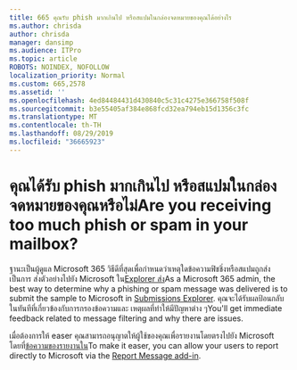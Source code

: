 ```yaml
---
title: 665 คุณรับ phish มากเกินไป หรือสแปมในกล่องจดหมายของคุณได้อย่างไร
ms.author: chrisda
author: chrisda
manager: dansimp
ms.audience: ITPro
ms.topic: article
ROBOTS: NOINDEX, NOFOLLOW
localization_priority: Normal
ms.custom: 665,2578
ms.assetid: ''
ms.openlocfilehash: 4ed84484431d430840c5c31c4275e366758f508f
ms.sourcegitcommit: b3e55405af384e868fcd32ea794eb15d1356c3fc
ms.translationtype: MT
ms.contentlocale: th-TH
ms.lasthandoff: 08/29/2019
ms.locfileid: "36665923"
---
```

# <a name="are-you-receiving-too-much-phish-or-spam-in-your-mailbox"></a><span data-ttu-id="93585-102">คุณได้รับ phish มากเกินไป หรือสแปมในกล่องจดหมายของคุณหรือไม่</span><span class="sxs-lookup"><span data-stu-id="93585-102">Are you receiving too much phish or spam in your mailbox?</span></span>

<span data-ttu-id="93585-103">ฐานะเป็นผู้ดูแล Microsoft 365 วิธีดีที่สุดเพื่อกำหนดว่าเหตุใดข้อความฟิชชิ่งหรือสแปมถูกส่งเป็นการ ส่งตัวอย่างไปยัง Microsoft ใน[Explorer ส่ง](https://protection.office.com/reportsubmission)</span><span class="sxs-lookup"><span data-stu-id="93585-103">As a Microsoft 365 admin, the best way to determine why a phishing or spam message was delivered is to submit the sample to Microsoft in [Submissions Explorer](https://protection.office.com/reportsubmission).</span></span> <span data-ttu-id="93585-104">คุณจะได้รับผลป้อนกลับในทันทีที่เกี่ยวข้องกับการกรองข้อความและ เหตุผลที่ทำให้มีปัญหาต่าง ๆ</span><span class="sxs-lookup"><span data-stu-id="93585-104">You'll get immediate feedback related to message filtering and why there are issues.</span></span>

<span data-ttu-id="93585-105">เมื่อต้องการให้ easer คุณสามารถอนุญาตให้ผู้ใช้ของคุณเพื่อรายงานโดยตรงไปยัง Microsoft โดยที่[ข้อความของรายงานใน](https://appsource.microsoft.com/product/office/WA104381180?src=office&tab=Overview)</span><span class="sxs-lookup"><span data-stu-id="93585-105">To make it easer, you can allow your users to report directly to Microsoft via the [Report Message add-in](https://appsource.microsoft.com/product/office/WA104381180?src=office&tab=Overview).</span></span>
